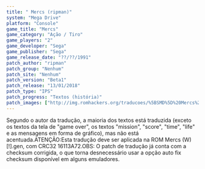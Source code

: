 ```yaml
---
title: " Mercs (ripman)"
system: "Mega Drive"
platform: "Console"
game_title: "Mercs"
game_category: "Ação / Tiro"
game_players: "2"
game_developer: "Sega"
game_publisher: "Sega"
game_release_date: "??/??/1991"
patch_author: "ripman"
patch_group: "Nenhum"
patch_site: "Nenhum"
patch_version: "Beta1"
patch_release: "13/01/2018"
patch_type: "IPS"
patch_progress: "Textos (história)"
patch_images: ["http://img.romhackers.org/traducoes/%5BSMD%5D%20Mercs%20-%20ripman%20-%201.png","http://img.romhackers.org/traducoes/%5BSMD%5D%20Mercs%20-%20ripman%20-%202.png","http://img.romhackers.org/traducoes/%5BSMD%5D%20Mercs%20-%20ripman%20-%203.png"]
---
```

Segundo o autor da tradução, a maioria dos textos está traduzida (exceto os textos da tela de "game over", os textos "mission", "score", "time", "life" e as mensagens em forma de gráfico), mas não está acentuada.ATENÇÃO:Esta tradução deve ser aplicada na ROM Mercs (W) [!].gen, com CRC32 16113A72.OBS: O patch de tradução já conta com a checksum corrigida, o que torna desnecessário usar a opção auto fix checksum disponível em alguns emuladores.